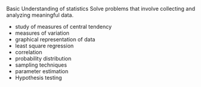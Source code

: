 Basic Understanding of statistics
Solve problems that involve collecting and analyzing meaningful data.
- study of measures of central tendency
- measures of variation
- graphical representation of data
- least square regression
- correlation
- probability distribution
- sampling techniques
- parameter estimation
- Hypothesis testing

